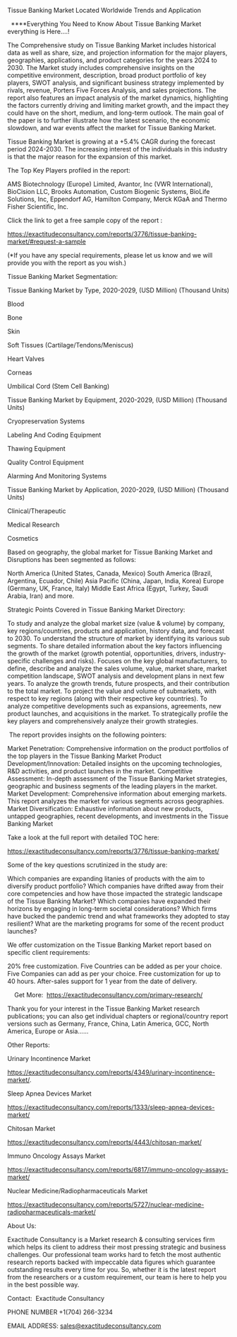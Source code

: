 Tissue Banking Market Located Worldwide Trends and Application

  ****Everything You Need to Know About Tissue Banking Market everything is Here....!

The Comprehensive study on Tissue Banking Market includes historical data as well as share, size, and projection information for the major players, geographies, applications, and product categories for the years 2024 to 2030. The Market study includes comprehensive insights on the competitive environment, description, broad product portfolio of key players, SWOT analysis, and significant business strategy implemented by rivals, revenue, Porters Five Forces Analysis, and sales projections. The report also features an impact analysis of the market dynamics, highlighting the factors currently driving and limiting market growth, and the impact they could have on the short, medium, and long-term outlook. The main goal of the paper is to further illustrate how the latest scenario, the economic slowdown, and war events affect the market for Tissue Banking Market.

Tissue Banking Market is growing at a +5.4% CAGR during the forecast period 2024-2030. The increasing interest of the individuals in this industry is that the major reason for the expansion of this market.

The Top Key Players profiled in the report: 

AMS Biotechnology (Europe) Limited, Avantor, Inc (VWR International), BioCision LLC, Brooks Automation, Custom Biogenic Systems, BioLife Solutions, Inc, Eppendorf AG, Hamilton Company, Merck KGaA and Thermo Fisher Scientific, Inc.

Click the link to get a free sample copy of the report :

https://exactitudeconsultancy.com/reports/3776/tissue-banking-market/#request-a-sample

(*If you have any special requirements, please let us know and we will provide you with the report as you wish.)

Tissue Banking Market Segmentation:

Tissue Banking Market by Type, 2020-2029, (USD Million) (Thousand Units)

Blood

Bone

Skin

Soft Tissues (Cartilage/Tendons/Meniscus)

Heart Valves

Corneas

Umbilical Cord (Stem Cell Banking)

Tissue Banking Market by Equipment, 2020-2029, (USD Million) (Thousand Units)

Cryopreservation Systems

Labeling And Coding Equipment

Thawing Equipment

Quality Control Equipment

Alarming And Monitoring Systems

Tissue Banking Market by Application, 2020-2029, (USD Million) (Thousand Units)

Clinical/Therapeutic

Medical Research

Cosmetics

Based on geography, the global market for Tissue Banking Market and Disruptions has been segmented as follows:

North America (United States, Canada, Mexico)
South America (Brazil, Argentina, Ecuador, Chile)
Asia Pacific (China, Japan, India, Korea)
Europe (Germany, UK, France, Italy)
Middle East Africa (Egypt, Turkey, Saudi Arabia, Iran) and more.

Strategic Points Covered in Tissue Banking Market Directory:

To study and analyze the global market size (value & volume) by company, key regions/countries, products and application, history data, and forecast to 2030.
To understand the structure of market by identifying its various sub segments.
To share detailed information about the key factors influencing the growth of the market (growth potential, opportunities, drivers, industry-specific challenges and risks).
Focuses on the key global manufacturers, to define, describe and analyze the sales volume, value, market share, market competition landscape, SWOT analysis and development plans in next few years.
To analyze the growth trends, future prospects, and their contribution to the total market.
To project the value and volume of submarkets, with respect to key regions (along with their respective key countries).
To analyze competitive developments such as expansions, agreements, new product launches, and acquisitions in the market.
To strategically profile the key players and comprehensively analyze their growth strategies.

 The report provides insights on the following pointers:

Market Penetration: Comprehensive information on the product portfolios of the top players in the Tissue Banking Market
Product Development/Innovation: Detailed insights on the upcoming technologies, R&D activities, and product launches in the market.
Competitive Assessment: In-depth assessment of the Tissue Banking Market strategies, geographic and business segments of the leading players in the market.
Market Development: Comprehensive information about emerging markets. This report analyzes the market for various segments across geographies.
Market Diversification: Exhaustive information about new products, untapped geographies, recent developments, and investments in the Tissue Banking Market

Take a look at the full report with detailed TOC here:

https://exactitudeconsultancy.com/reports/3776/tissue-banking-market/

Some of the key questions scrutinized in the study are:

Which companies are expanding litanies of products with the aim to diversify product portfolio?
Which companies have drifted away from their core competencies and how have those impacted the strategic landscape of the Tissue Banking Market?
Which companies have expanded their horizons by engaging in long-term societal considerations?
Which firms have bucked the pandemic trend and what frameworks they adopted to stay resilient?
What are the marketing programs for some of the recent product launches?

We offer customization on the Tissue Banking Market report based on specific client requirements:

20% free customization.
Five Countries can be added as per your choice.
Five Companies can add as per your choice.
Free customization for up to 40 hours.
After-sales support for 1 year from the date of delivery.

    Get More:  https://exactitudeconsultancy.com/primary-research/

Thank you for your interest in the Tissue Banking Market research publications; you can also get individual chapters or regional/country report versions such as Germany, France, China, Latin America, GCC, North America, Europe or Asia……

Other Reports:

Urinary Incontinence Market

https://exactitudeconsultancy.com/reports/4349/urinary-incontinence-market/.

Sleep Apnea Devices Market

https://exactitudeconsultancy.com/reports/1333/sleep-apnea-devices-market/

Chitosan Market

https://exactitudeconsultancy.com/reports/4443/chitosan-market/

Immuno Oncology Assays Market

https://exactitudeconsultancy.com/reports/6817/immuno-oncology-assays-market/

Nuclear Medicine/Radiopharmaceuticals Market

https://exactitudeconsultancy.com/reports/5727/nuclear-medicine-radiopharmaceuticals-market/

About Us:

Exactitude Consultancy is a Market research & consulting services firm which helps its client to address their most pressing strategic and business challenges. Our professional team works hard to fetch the most authentic research reports backed with impeccable data figures which guarantee outstanding results every time for you. So, whether it is the latest report from the researchers or a custom requirement, our team is here to help you in the best possible way.

Contact:  Exactitude Consultancy

PHONE NUMBER +1(704) 266-3234

EMAIL ADDRESS: sales@exactitudeconsultancy.com
